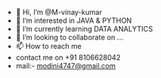 - 👋 Hi, I’m @M-vinay-kumar
- 👀 I’m interested in JAVA & PYTHON 
- 🌱 I’m currently learning DATA ANALYTICS 
- 💞️ I’m looking to collaborate on ...
- 📫 How to reach me 
- contact me on +91 8106628042
- mail:- modini4747@gmail.com

<!---
M-vinay-kumar/M-vinay-kumar is a ✨ special ✨ repository because its `README.md` (this file) appears on your GitHub profile.
You can click the Preview link to take a look at your changes.
--->
